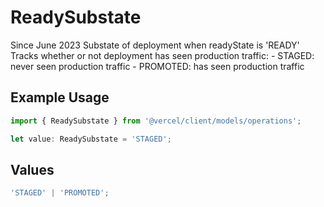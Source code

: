 # ReadySubstate

Since June 2023 Substate of deployment when readyState is 'READY' Tracks whether or not deployment has seen production traffic: - STAGED: never seen production traffic - PROMOTED: has seen production traffic

## Example Usage

```typescript
import { ReadySubstate } from '@vercel/client/models/operations';

let value: ReadySubstate = 'STAGED';
```

## Values

```typescript
'STAGED' | 'PROMOTED';
```
